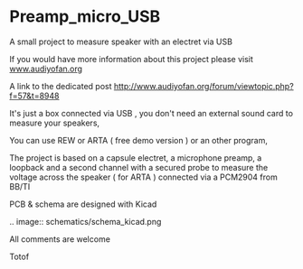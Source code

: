 Preamp_micro_USB
================

A small project to measure speaker with an electret via USB

If you would have more information about this project please visit 
www.audiyofan.org

A link to the dedicated post 
http://www.audiyofan.org/forum/viewtopic.php?f=57&t=8948

It's just a box connected via USB , you don't need an external sound card to measure your speakers,

You can use REW or ARTA ( free demo version ) or an other program,

The project is based on a capsule electret, a microphone preamp, a loopback
and a second channel with a secured probe to measure the voltage across the speaker ( for ARTA )
connected via a PCM2904 from BB/TI

PCB & schema are designed with Kicad

.. image:: schematics/schema_kicad.png

All comments are welcome

Totof



